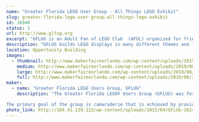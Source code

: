 ```yaml
---
name: "Greater Florida LEGO User Group - All Things LEGO Exhibit"
slug: greater-florida-lego-user-group-all-things-lego-exhibit
id: 36940
status: 1
url: http://www.glfug.org
excerpt: "GFLUG is an Adult Fan of LEGO Club  (AFOL) organized for friendship and fellowship around our love of the brick. We collect, build, and display our My Own Creations, MOCs, in the Tampa and Orlando areas and points in between. "
description: "GFLUG builds LEGO displays in many different themes and layouts. We have built trains and towns, coasters and thrill rides, and mosaics and sculptures. We plan to have many different themes on display."
location: Opportunity Building
images:
  - thumbnail: http://www.makerfaireorlando.com/wp-content/uploads/2019/08/20190517_165955_HDR.jpg
    medium: http://www.makerfaireorlando.com/wp-content/uploads/2019/08/20190517_165955_HDR.jpg
    large: http://www.makerfaireorlando.com/wp-content/uploads/2019/08/20190517_165955_HDR.jpg
    full: http://www.makerfaireorlando.com/wp-content/uploads/2019/08/20190517_165955_HDR.jpg
maker:
  - name: "Greater Florida LEGO Users Group, GFLUG"
    description: "The Greater Florida LEGO® Users Group (GFLUG) was formed in summer of 2000 for the sole purpose of giving Adult Fans of LEGO® (AFoL) a way to express their unique hobby. Over the years we have displayed at numerous model railroad shows, art festivals, Disney conventions and sci-fi conventions as a group. GFLUG does not favor one form of the hobby over any other, giving its membership a wide range of exposure.

The primary goal of the group is camaraderie that is achieved by providing members the opportunity to meet other adults who share a common fascination with the LEGO® hobby through correspondence, meetings and events. We are a family oriented group with member's spouses and children helping at select events and enjoying the fruits of our building labor."
photo_link: http://104.41.139.123/wp-content/uploads/2015/04/GFLUG-1024x787.jpg
---
```

